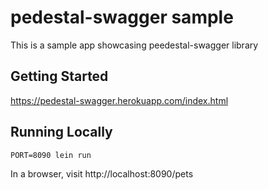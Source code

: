 # pedestal-swagger sample

This is a sample app showcasing peedestal-swagger library

## Getting Started

https://pedestal-swagger.herokuapp.com/index.html

## Running Locally

    PORT=8090 lein run
    
In a browser, visit http://localhost:8090/pets
